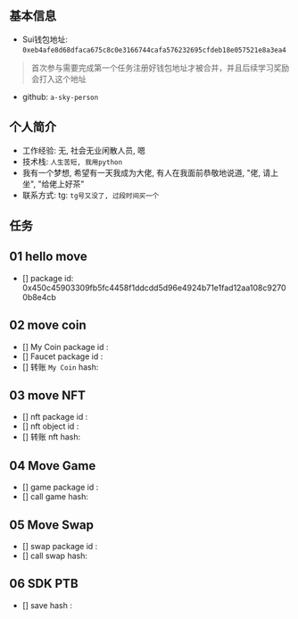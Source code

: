 ## 基本信息
- Sui钱包地址: `0xeb4afe8d68dfaca675c8c0e3166744cafa576232695cfdeb18e057521e8a3ea4`
> 首次参与需要完成第一个任务注册好钱包地址才被合并，并且后续学习奖励会打入这个地址
- github: `a-sky-person`

## 个人简介
- 工作经验: 无, 社会无业闲散人员, 嗯
- 技术栈: `人生苦短, 我用python`
- 我有一个梦想, 希望有一天我成为大佬, 有人在我面前恭敬地说道, "佬, 请上坐", "给佬上好茶"
- 联系方式: tg: `tg号又没了, 过段时间买一个`

## 任务

##   01 hello move
- [] package id: 0x450c45903309fb5fc4458f1ddcdd5d96e4924b71e1fad12aa108c92700b8e4cb

##   02 move coin
- [] My Coin package id :
- [] Faucet package id :
- [] 转账 `My Coin` hash:

##   03 move NFT
- [] nft package id :
- [] nft object id :
- [] 转账 nft  hash:

##   04 Move Game
- [] game package id :
- [] call game hash:

##   05 Move Swap
- [] swap package id :
- [] call swap hash:

##   06 SDK PTB
- [] save hash :
